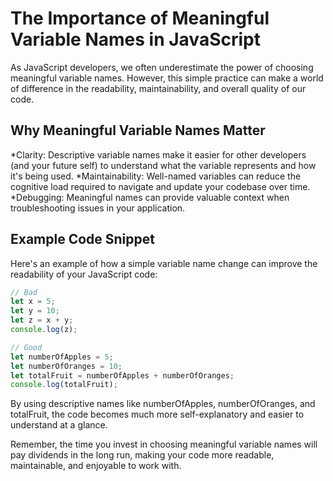 # The Importance of Meaningful Variable Names in JavaScript
As JavaScript developers, we often underestimate the power of choosing meaningful variable names. However, this simple practice can make a world of difference in the readability, maintainability, and overall quality of our code.

## Why Meaningful Variable Names Matter
*Clarity: Descriptive variable names make it easier for other developers (and your future self) to understand what the variable represents and how it's being used.
*Maintainability: Well-named variables can reduce the cognitive load required to navigate and update your codebase over time.
*Debugging: Meaningful names can provide valuable context when troubleshooting issues in your application.

## Example Code Snippet
Here's an example of how a simple variable name change can improve the readability of your JavaScript code:

```javascript
// Bad
let x = 5;
let y = 10;
let z = x + y;
console.log(z);

// Good
let numberOfApples = 5;
let numberOfOranges = 10;
let totalFruit = numberOfApples + numberOfOranges;
console.log(totalFruit);
```

<p>By using descriptive names like numberOfApples, numberOfOranges, and totalFruit, the code becomes much more self-explanatory and easier to understand at a glance.</p>

<p>Remember, the time you invest in choosing meaningful variable names will pay dividends in the long run, making your code more readable, maintainable, and enjoyable to work with.</p>
